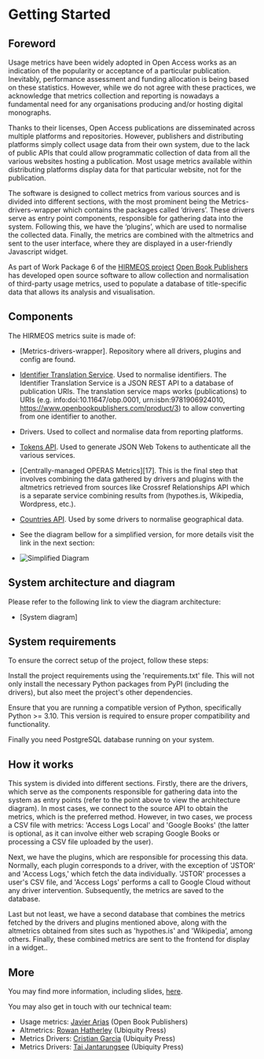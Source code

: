 # Getting Started

## Foreword
Usage metrics have been widely adopted in Open Access works as an indication of the popularity or acceptance of a particular publication. Inevitably, performance assessment and funding allocation is being based on these statistics. However, while we do not agree with these practices, we acknowledge that metrics collection and reporting is nowadays a fundamental need for any organisations producing and/or hosting digital monographs.

Thanks to their licenses, Open Access publications are disseminated across multiple platforms and repositories. However, publishers and distributing platforms simply collect usage data from their own system, due to the lack of public APIs that could allow programmatic collection of data from all the various websites hosting a publication. Most usage metrics available within distributing platforms display data for that particular website, not for the publication.

The software is designed to collect metrics from various sources and is divided into different sections, with the most prominent being the Metrics-drivers-wrapper which contains the packages called ‘drivers’. These drivers serve as entry point components, responsible for gathering data into the system. Following this, we have the ‘plugins’, which are used to normalise the collected data. Finally, the metrics are combined with the altmetrics and sent to the user interface, where they are displayed in a user-friendly Javascript widget.

As part of Work Package 6 of the [HIRMEOS project][1] [Open Book Publishers][2] has developed open source software to allow collection and normalisation of third-party usage metrics, used to populate a database of title-specific data that allows its analysis and visualisation.

## Components
The HIRMEOS metrics suite is made of:

- [Metrics-drivers-wrapper]. Repository where all drivers, plugins and config are found.
- [Identifier Translation Service][16]. Used to normalise identifiers.
The Identifier Translation Service is a JSON REST API to a database of publication URIs. The translation service maps works (publications) to URIs (e.g. info:doi:10.11647/obp.0001, urn:isbn:9781906924010, https://www.openbookpublishers.com/product/3) to allow converting from one identifier to another.
- Drivers. Used to collect and normalise data from reporting platforms.
- [Tokens API][19]. Used to generate JSON Web Tokens to authenticate all the various services.
- [Centrally-managed OPERAS Metrics][17]. This is the final step that involves combining the data gathered by drivers and plugins with the altmetrics retrieved from sources like Crossref Relationships API which is a separate service combining results from (hypothes.is, Wikipedia, Wordpress, etc.).
- [Countries API][18]. Used by some drivers to normalise geographical data.

- See the diagram bellow for a simplified version, for more details visit the link in the next section:

- ![Simplified Diagram](/simplified-diagram.png)

## System architecture and diagram
Please refer to the following link to view the diagram architecture:

- [System diagram]

## System requirements

To ensure the correct setup of the project, follow these steps:

Install the project requirements using the 'requirements.txt' file. This will not only install the necessary Python packages from PyPI (including the drivers), but also meet the project's other dependencies.

Ensure that you are running a compatible version of Python, specifically Python >= 3.10. This version is required to ensure proper compatibility and functionality.

Finally you need PostgreSQL database running on your system.

## How it works

This system is divided into different sections. Firstly, there are the drivers, which serve as the components responsible for gathering data into the system as entry points (refer to the point above to view the architecture diagram). In most cases, we connect to the source API to obtain the metrics, which is the preferred method. However, in two cases, we process a CSV file with metrics: 'Access Logs Local' and 'Google Books' (the latter is optional, as it can involve either web scraping Google Books or processing a CSV file uploaded by the user).

Next, we have the plugins, which are responsible for processing this data. Normally, each plugin corresponds to a driver, with the exception of 'JSTOR' and 'Access Logs,' which fetch the data individually. 'JSTOR' processes a user's CSV file, and 'Access Logs' performs a call to Google Cloud without any driver intervention. Subsequently, the metrics are saved to the database.

Last but not least, we have a second database that combines the metrics fetched by the drivers and plugins mentioned above, along with the altmetrics obtained from sites such as 'hypothes.is' and 'Wikipedia’, among others. Finally, these combined metrics are sent to the frontend for display in a widget..


## More
You may find more information, including slides, [here][15].

You may also get in touch with our technical team:
- Usage metrics: [Javier Arias][20] (Open Book Publishers)
- Altmetrics: [Rowan Hatherley][21] (Ubiquity Press)
- Metrics Drivers: [Cristian Garcia][22] (Ubiquity Press)
- Metrics Drivers: [Tai Jantarungsee][23] (Ubiquity Press)

[1]: https://www.hirmeos.eu "HIRMEOS"
[2]: https://www.openbookpublishers.com "Open Book Publishers"
[15]: https://www.openbookpublishers.com/section/92/1 "OA Book Usage Data"
[16]: https://metrics.operas-eu.org/docs/identifier-translation-service "Translation service"
[18]: https://metrics.operas-eu.org/docs/countries-api "Countries API"
[19]: https://metrics.operas-eu.org/docs/tokens-api "Tokens API"
[20]: mailto:javi@openbookpublishers.com "Javier Arias email address"
[21]: mailto:rowan.hatherley@ubiquitypress.com "Rowan Hatherley email address"
[22]: mailto:cristian.garcia@ubiquitypress.com "Cristian Garcia email address"
[23]: mailto:tai.jantarungsee@ubiquitypress.com "Tai Jantarungsee email address"
